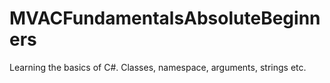 # MVACFundamentalsAbsoluteBeginners

Learning the basics of C#.
Classes, namespace, arguments, strings etc.
